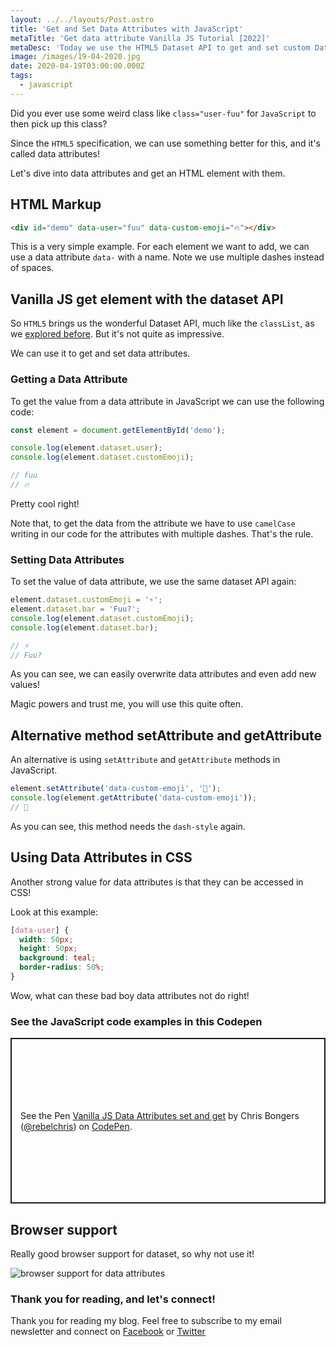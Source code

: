 ```yaml
---
layout: ../../layouts/Post.astro
title: 'Get and Set Data Attributes with JavaScript'
metaTitle: 'Get data attribute Vanilla JS Tutorial [2022]'
metaDesc: 'Today we use the HTML5 Dataset API to get and set custom Data Attributes in JavaScript. See the examples in the Codepen and try it out.'
image: /images/19-04-2020.jpg
date: 2020-04-19T03:00:00.000Z
tags:
  - javascript
---
```


Did you ever use some weird class like `class="user-fuu"` for `JavaScript` to then pick up this class?

Since the `HTML5` specification, we can use something better for this, and it's called data attributes!

Let's dive into data attributes and get an HTML element with them.

## HTML Markup

```html
<div id="demo" data-user="fuu" data-custom-emoji="🔥"></div>
```

This is a very simple example. For each element we want to add, we can use a data attribute `data-` with a name. Note we use multiple dashes instead of spaces.

## Vanilla JS get element with the dataset API

So `HTML5` brings us the wonderful Dataset API, much like the `classList`, as we [explored before](https://daily-dev-tips.com/posts/vanilla-javascript-classlist/). But it's not quite as impressive.

We can use it to get and set data attributes.

### Getting a Data Attribute

To get the value from a data attribute in JavaScript we can use the following code:

```js
const element = document.getElementById('demo');

console.log(element.dataset.user);
console.log(element.dataset.customEmoji);

// fuu
// 🔥
```

Pretty cool right!

Note that, to get the data from the attribute we have to use `camelCase` writing in our code for the attributes with multiple dashes. That's the rule.

### Setting Data Attributes

To set the value of data attribute, we use the same dataset API again:

```js
element.dataset.customEmoji = '⚡️';
element.dataset.bar = 'Fuu?';
console.log(element.dataset.customEmoji);
console.log(element.dataset.bar);

// ⚡️
// Fuu?
```

As you can see, we can easily overwrite data attributes and even add new values!

Magic powers and trust me, you will use this quite often.

## Alternative method setAttribute and getAttribute

An alternative is using `setAttribute` and `getAttribute` methods in JavaScript.

```js
element.setAttribute('data-custom-emoji', '🤟');
console.log(element.getAttribute('data-custom-emoji'));
// 🤟
```

As you can see, this method needs the `dash-style` again.

## Using Data Attributes in CSS

Another strong value for data attributes is that they can be accessed in CSS!

Look at this example:

```css
[data-user] {
  width: 50px;
  height: 50px;
  background: teal;
  border-radius: 50%;
}
```

Wow, what can these bad boy data attributes not do right!

### See the JavaScript code examples in this Codepen

<p class="codepen" data-height="265" data-theme-id="dark" data-default-tab="js,result" data-user="rebelchris" data-slug-hash="JjYGVQb" style="height: 265px; box-sizing: border-box; display: flex; align-items: center; justify-content: center; border: 2px solid; margin: 1em 0; padding: 1em;" data-pen-title="Vanilla JavaScript Data Attributes">
  <span>See the Pen <a href="https://codepen.io/rebelchris/pen/JjYGVQb">
  Vanilla JS Data Attributes set and get</a> by Chris Bongers (<a href="https://codepen.io/rebelchris">@rebelchris</a>)
  on <a href="https://codepen.io">CodePen</a>.</span>
</p>
<script async src="https://static.codepen.io/assets/embed/ei.js"></script>

## Browser support

Really good browser support for dataset, so why not use it!

![browser support for data attributes](https://caniuse.bitsofco.de/image/dataset.png)

### Thank you for reading, and let's connect!

Thank you for reading my blog. Feel free to subscribe to my email newsletter and connect on [Facebook](https://www.facebook.com/DailyDevTipsBlog) or [Twitter](https://twitter.com/DailyDevTips1)
